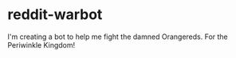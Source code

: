 reddit-warbot
=============

I'm creating a bot to help me fight the damned Orangereds. For the Periwinkle Kingdom!
